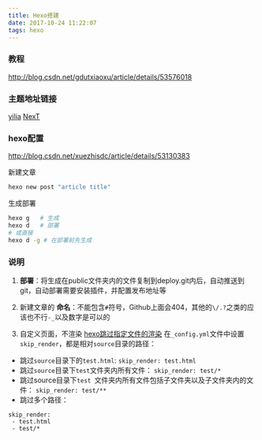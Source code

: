 ```yaml
---
title: Hexo搭建
date: 2017-10-24 11:22:07
tags: hexo
---
```


### 教程
http://blog.csdn.net/gdutxiaoxu/article/details/53576018

### 主题地址链接
[yilia](https://github.com/litten/hexo-theme-yilia.git)
[NexT](http://theme-next.iissnan.com/getting-started.html)
### hexo配置
http://blog.csdn.net/xuezhisdc/article/details/53130383

新建文章
```bash
hexo new post "article title"
```
生成部署
```bash
hexo g   # 生成
hexo d   # 部署
# 或直接
hexo d -g # 在部署前先生成
```

### 说明
1. __部署__：将生成在public文件夹内的文件复制到deploy.git内后，自动推送到git，自动部署需要安装插件，并配置发布地址等

2. 新建文章的 __命名__：不能包含``#``符号，Github上面会404，其他的``\/.?``之类的应该也不行``-_``以及数字是可以的

3. 自定义页面，不渲染
[hexo跳过指定文件的渲染](http://e12e.com/2016/06/05/hexo跳过指定文件的渲染/)
在`_config.yml`文件中设置`skip_render`，都是相对`source`目录的路径：
* 跳过`source`目录下的`test.html`:
```skip_render: test.html```
* 跳过`source`目录下`test`文件夹内所有文件：
```skip_render: test/*```
* 跳过source目录下`test `文件夹内所有文件包括子文件夹以及子文件夹内的文件：
```skip_render: test/**```
* 跳过多个路径：
```
skip_render:
 - test.html
 - test/*
```